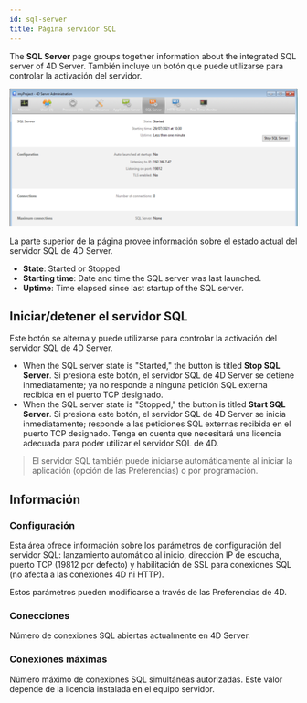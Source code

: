 ```yaml
---
id: sql-server
title: Página servidor SQL
---
```


The **SQL Server** page groups together information about the integrated SQL server of 4D Server. También incluye un botón que puede utilizarse para controlar la activación del servidor.

![](../assets/en/Admin/server-admin-sql-page.png)

La parte superior de la página provee información sobre el estado actual del servidor SQL de 4D Server.

- **State**: Started or Stopped
- **Starting time**: Date and time the SQL server was last launched.
- **Uptime**: Time elapsed since last startup of the SQL server.

## Iniciar/detener el servidor SQL

Este botón se alterna y puede utilizarse para controlar la activación del servidor SQL de 4D Server.

- When the SQL server state is "Started," the button is titled **Stop SQL Server**. Si presiona este botón, el servidor SQL de 4D Server se detiene inmediatamente; ya no responde a ninguna petición SQL externa recibida en el puerto TCP designado.
- When the SQL server state is "Stopped," the button is titled **Start SQL Server**. Si presiona este botón, el servidor SQL de 4D Server se inicia inmediatamente; responde a las peticiones SQL externas recibida en el puerto TCP designado. Tenga en cuenta que necesitará una licencia adecuada para poder utilizar el servidor SQL de 4D.

> El servidor SQL también puede iniciarse automáticamente al iniciar la aplicación (opción de las Preferencias) o por programación.

## Información

### Configuración

Esta área ofrece información sobre los parámetros de configuración del servidor SQL: lanzamiento automático al inicio, dirección IP de escucha, puerto TCP (19812 por defecto) y habilitación de SSL para conexiones SQL (no afecta a las conexiones 4D ni HTTP).

Estos parámetros pueden modificarse a través de las Preferencias de 4D.

### Conecciones

Número de conexiones SQL abiertas actualmente en 4D Server.

### Conexiones máximas

Número máximo de conexiones SQL simultáneas autorizadas. Este valor depende de la licencia instalada en el equipo servidor.

